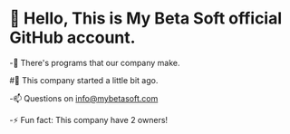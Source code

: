 # 👋 Hello, This is My Beta Soft official GitHub account.

-👀 There's programs that our company make.


#🌱 This company started a little bit ago.


-📫 Questions on info@mybetasoft.com

-⚡ Fun fact: This company have 2 owners!

<!---
MyBetaSoft/MyBetaSoft is a ✨ special ✨ repository because its `README.md` (this file) appears on your GitHub profile.
You can click the Preview link to take a look at your changes.
--->
